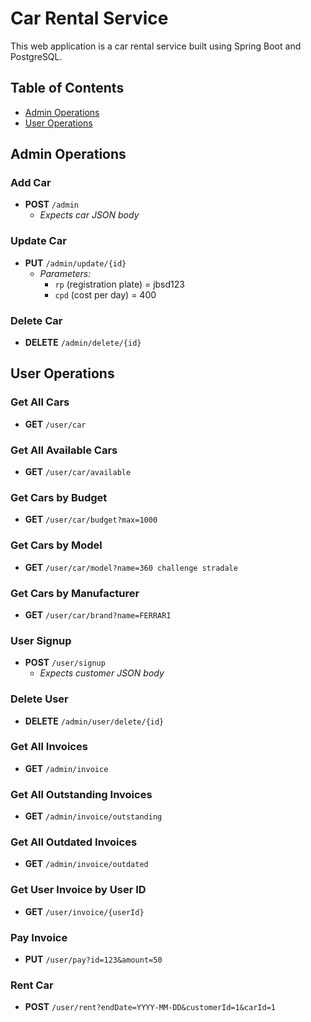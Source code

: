 # Car Rental Service

This web application is a car rental service built using Spring Boot and PostgreSQL.

## Table of Contents
- [Admin Operations](#admin-operations)
- [User Operations](#user-operations)

## Admin Operations

### Add Car
- **POST** `/admin`
  - *Expects car JSON body*

### Update Car
- **PUT** `/admin/update/{id}`
  - *Parameters:* 
    - `rp` (registration plate) = jbsd123
    - `cpd` (cost per day) = 400

### Delete Car
- **DELETE** `/admin/delete/{id}`

## User Operations

### Get All Cars
- **GET** `/user/car`

### Get All Available Cars
- **GET** `/user/car/available`

### Get Cars by Budget
- **GET** `/user/car/budget?max=1000`

### Get Cars by Model
- **GET** `/user/car/model?name=360 challenge stradale`

### Get Cars by Manufacturer
- **GET** `/user/car/brand?name=FERRARI`

### User Signup
- **POST** `/user/signup`
  - *Expects customer JSON body*

### Delete User
- **DELETE** `/admin/user/delete/{id}`

### Get All Invoices
- **GET** `/admin/invoice`

### Get All Outstanding Invoices
- **GET** `/admin/invoice/outstanding`

### Get All Outdated Invoices
- **GET** `/admin/invoice/outdated`

### Get User Invoice by User ID
- **GET** `/user/invoice/{userId}`

### Pay Invoice
- **PUT** `/user/pay?id=123&amount=50`

### Rent Car
- **POST** `/user/rent?endDate=YYYY-MM-DD&customerId=1&carId=1`

